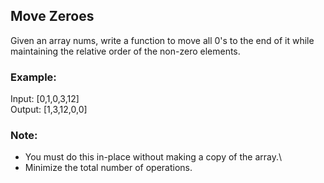 ## Move Zeroes

Given an array nums, write a function to move all 0's to the end of it while maintaining the relative order of the non-zero elements.

### Example:

Input: [0,1,0,3,12]\
Output: [1,3,12,0,0]

### Note:

* You must do this in-place without making a copy of the array.\
* Minimize the total number of operations.
